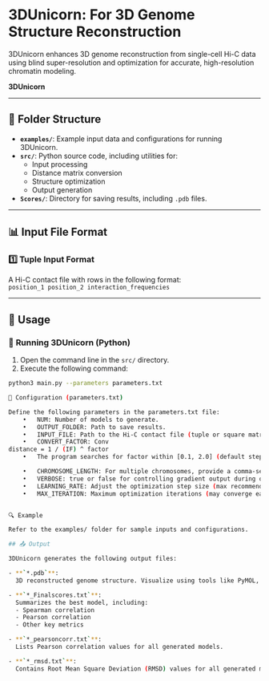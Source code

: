 # 3DUnicorn: For 3D Genome Structure Reconstruction
3DUnicorn enhances 3D genome reconstruction from single-cell Hi-C data using blind super-resolution and optimization for accurate, high-resolution chromatin modeling.

**3DUnicorn**  

---

## 📂 Folder Structure  

- **`examples/`**: Example input data and configurations for running 3DUnicorn.  
- **`src/`**: Python source code, including utilities for:  
  - Input processing  
  - Distance matrix conversion  
  - Structure optimization  
  - Output generation  
- **`Scores/`**: Directory for saving results, including `.pdb` files.  

---

## 📊 Input File Format  

### 1️⃣ **Tuple Input Format**  
A Hi-C contact file with rows in the following format:  
`position_1 position_2 interaction_frequencies`  

---

## 🚀 Usage  

### 🐍 **Running 3DUnicorn (Python)**  

1. Open the command line in the `src/` directory.  
2. Execute the following command:  

```bash
python3 main.py --parameters parameters.txt

🔧 Configuration (parameters.txt)

Define the following parameters in the parameters.txt file:
	•	NUM: Number of models to generate.
	•	OUTPUT_FOLDER: Path to save results.
	•	INPUT_FILE: Path to the Hi-C contact file (tuple or square matrix format).
	•	CONVERT_FACTOR: Conv
distance = 1 / (IF) ^ factor
	•	The program searches for factor within [0.1, 2.0] (default step size: 0.1) if not specified.

	•	CHROMOSOME_LENGTH: For multiple chromosomes, provide a comma-separated list of bead counts per chromosome (align with input data). Omit for single chromosomes.
	•	VERBOSE: true or false for controlling gradient output during optimization.
	•	LEARNING_RATE: Adjust the optimization step size (max recommended: 1).
	•	MAX_ITERATION: Maximum optimization iterations (may converge earlier).


🔍 Example

Refer to the examples/ folder for sample inputs and configurations.

## 📤 Output  

3DUnicorn generates the following output files:  

- **`*.pdb`**:  
  3D reconstructed genome structure. Visualize using tools like PyMOL, Chimera, or GenomeFlow.  

- **`*_Finalscores.txt`**:  
  Summarizes the best model, including:  
  - Spearman correlation  
  - Pearson correlation  
  - Other key metrics  

- **`*_pearsoncorr.txt`**:  
  Lists Pearson correlation values for all generated models.  

- **`*_rmsd.txt`**:  
  Contains Root Mean Square Deviation (RMSD) values for all generated models.  
